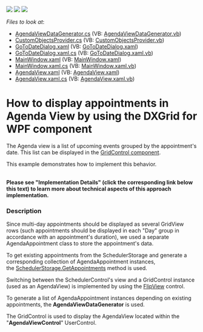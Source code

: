 <!-- default badges list -->
![](https://img.shields.io/endpoint?url=https://codecentral.devexpress.com/api/v1/VersionRange/128657175/14.2.7%2B)
[![](https://img.shields.io/badge/Open_in_DevExpress_Support_Center-FF7200?style=flat-square&logo=DevExpress&logoColor=white)](https://supportcenter.devexpress.com/ticket/details/T239055)
[![](https://img.shields.io/badge/📖_How_to_use_DevExpress_Examples-e9f6fc?style=flat-square)](https://docs.devexpress.com/GeneralInformation/403183)
<!-- default badges end -->
<!-- default file list -->
*Files to look at*:

* [AgendaViewDataGenerator.cs](./CS/AgendaViewDataGenerator.cs) (VB: [AgendaViewDataGenerator.vb](./VB/MainApplication/AgendaViewDataGenerator.vb))
* [CustomObjectsProvider.cs](./CS/CustomObjectsProvider.cs) (VB: [CustomObjectsProvider.vb](./VB/MainApplication/CustomObjectsProvider.vb))
* [GoToDateDialog.xaml](./CS/GoToDateDialog.xaml) (VB: [GoToDateDialog.xaml](./VB/MainApplication/GoToDateDialog.xaml))
* [GoToDateDialog.xaml.cs](./CS/GoToDateDialog.xaml.cs) (VB: [GoToDateDialog.xaml.vb](./VB/MainApplication/GoToDateDialog.xaml.vb))
* [MainWindow.xaml](./CS/MainWindow.xaml) (VB: [MainWindow.xaml](./VB/MainApplication/MainWindow.xaml))
* [MainWindow.xaml.cs](./CS/MainWindow.xaml.cs) (VB: [MainWindow.xaml.vb](./VB/MainApplication/MainWindow.xaml.vb))
* [AgendaView.xaml](./CS/Views/AgendaView.xaml) (VB: [AgendaView.xaml](./VB/MainApplication/Views/AgendaView.xaml))
* [AgendaView.xaml.cs](./CS/Views/AgendaView.xaml.cs) (VB: [AgendaView.xaml.vb](./VB/MainApplication/Views/AgendaView.xaml.vb))
<!-- default file list end -->
# How to display appointments in Agenda View by using the DXGrid for WPF component


<p>The Agenda view is a list of upcoming events grouped by the appointment's date. This list can be displayed in the <a href="https://documentation.devexpress.com/#WPF/CustomDocument6294">GridControl component</a>.</p>
<p>This example demonstrates how to implement this behavior.<br /><br /></p>
<p><strong>Please see "Implementation Details" (click the corresponding link below this text) to learn more about technical aspects of this approach implementation.</strong></p>


<h3>Description</h3>

<p>Since multi-day appointments should be displayed as several GridView rows (such appointments should be displayed in each "Day" group in accordance with an appointment's duration), we used a separate AgendaAppointment class to store the appointment's data.</p>
<p>To get existing appointments from the SchedulerStorage and generate a corresponding collection of AgendaAppointment instances, the&nbsp;<a href="https://documentation.devexpress.com/#CoreLibraries/DevExpressXtraSchedulerSchedulerStorageBase_GetAppointmentstopic1830">SchedulerStorage.GetAppointments</a>&nbsp;method is used.</p>
<p>Switching between the SchedulerControl's view and a GridControl instance (used as an AgendaView) is implemented by using the&nbsp;<a href="https://documentation.devexpress.com/#WPF/CustomDocument15021">FlipView</a>&nbsp;control.</p>
<p>To generate a list of AgendaAppointment instances depending on existing appointments, the&nbsp;<strong>AgendaViewDataGenerator</strong>&nbsp;is used.</p>
<p>The GridControl is used to display the AgendaView located within the "<strong>AgendaViewControl</strong>" UserControl.</p>

<br/>


